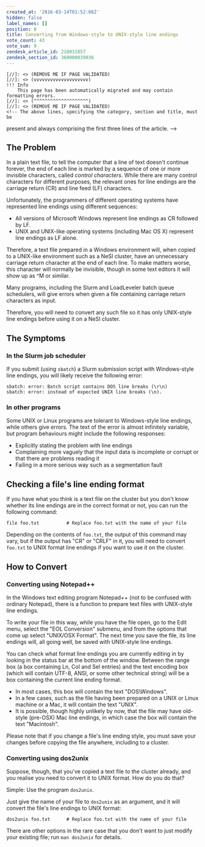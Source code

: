 ```yaml
---
created_at: '2016-03-14T01:52:06Z'
hidden: false
label_names: []
position: 0
title: Converting from Windows-style to UNIX-style line endings
vote_count: 43
vote_sum: 9
zendesk_article_id: 218032857
zendesk_section_id: 360000039036
---
```



    [//]: <> (REMOVE ME IF PAGE VALIDATED)
    [//]: <> (vvvvvvvvvvvvvvvvvvvv)
    !!! Info
        This page has been automatically migrated and may contain formatting errors.
    [//]: <> (^^^^^^^^^^^^^^^^^^^^)
    [//]: <> (REMOVE ME IF PAGE VALIDATED)
    <!-- The above lines, specifying the category, section and title, must be
present and always comprising the first three lines of the article. -->
<div class="toc">
<h2>The Problem</h2>
</div>
<p>In a plain text file, to tell the computer that a line of text doesn't continue forever, the end of each line is marked by a sequence of one or more invisible characters, called <em>control characters</em>. While there are many control characters for different purposes, the relevant ones for line endings are the carriage return (CR) and line feed (LF) characters.</p>
<p>Unfortunately, the programmers of different operating systems have represented line endings using different sequences:</p>
<ul>
<li>All versions of Microsoft Windows represent line endings as CR followed by LF.</li>
<li>UNIX and UNIX-like operating systems (including Mac OS X) represent line endings as LF alone.</li>
</ul>
<p>Therefore, a text file prepared in a Windows environment will, when copied to a UNIX-like environment such as a NeSI cluster, have an unnecessary carriage return character at the end of each line. To make matters worse, this character will normally be invisible, though in some text editors it will show up as ^M or similar.</p>
<p>Many programs, including the Slurm and LoadLeveler batch queue schedulers, will give errors when given a file containing carriage return characters as input.</p>
<p>Therefore, you will need to convert any such file so it has only UNIX-style line endings before using it on a NeSI cluster.</p>
<h2 id="the-symptoms">The Symptoms</h2>
<h3 id="in-the-slurm-job-scheduler">In the Slurm job scheduler</h3>
<p>If you submit (using <code>sbatch</code>) a Slurm submission script with Windows-style line endings, you will likely receive the following error:</p>
<pre><code class="bash">sbatch: error: Batch script contains DOS line breaks (\r\n) 
sbatch: error: instead of expected UNIX line breaks (\n).
</code></pre>
<h3 id="in-other-programs">In other programs</h3>
<p>Some UNIX or Linux programs are tolerant to Windows-style line endings, while others give errors. The text of the error is almost infinitely variable, but program behaviours might include the following responses:</p>
<ul>
<li>Explicitly stating the problem with line endings</li>
<li>Complaining more vaguely that the input data is incomplete or corrupt or that there are problems reading it</li>
<li>Failing in a more serious way such as a segmentation fault</li>
</ul>
<h2 id="checking-a-files-line-ending-format">Checking a file's line ending format</h2>
<p>If you have what you think is a text file on the cluster but you don't know whether its line endings are in the correct format or not, you can run the following command:</p>
<pre><code class="bash">file foo.txt          # Replace foo.txt with the name of your file
</code></pre>
<p>Depending on the contents of <code>foo.txt</code>, the output of this command may vary, but if the output has "CR" or "CRLF" in it, you will need to convert <code>foo.txt</code> to UNIX format line endings if you want to use it on the cluster.</p>
<h2 id="how-to-convert">How to Convert</h2>
<h3 id="converting-using-notepad">Converting using Notepad++</h3>
<p>In the Windows text editing program Notepad++ (not to be confused with ordinary Notepad), there is a function to prepare text files with UNIX-style line endings.</p>
<p>To write your file in this way, while you have the file open, go to the Edit menu, select the "EOL Conversion" submenu, and from the options that come up select "UNIX/OSX Format". The next time you save the file, its line endings will, all going well, be saved with UNIX-style line endings.</p>
<p>You can check what format line endings you are currently editing in by looking in the status bar at the bottom of the window. Between the range box (a box containing Ln, Col and Sel entries) and the text encoding box (which will contain UTF-8, ANSI, or some other technical string) will be a box containing the current line ending format.</p>
<ul>
<li>In most cases, this box will contain the text "DOS\Windows".</li>
<li>In a few cases, such as the file having been prepared on a UNIX or Linux machine or a Mac, it will contain the text "UNIX".</li>
<li>It is possible, though highly unlikely by now, that the file may have old-style (pre-OSX) Mac line endings, in which case the box will contain the text "Macintosh".</li>
</ul>
<p>Please note that if you change a file's line ending style, you must save your changes before copying the file anywhere, including to a cluster.</p>
<h3 id="converting-using-dos2unix">Converting using dos2unix</h3>
<p>Suppose, though, that you've copied a text file to the cluster already, and you realise you need to convert it to UNIX format. How do you do that?</p>
<p>Simple: Use the program <code>dos2unix</code>.</p>
<p>Just give the name of your file to <code>dos2unix</code> as an argument, and it will convert the file's line endings to UNIX format:</p>
<pre><code class="bash">dos2unix foo.txt      # Replace foo.txt with the name of your file
</code></pre>
<p>There are other options in the rare case that you don't want to just modify your existing file; run <code>man dos2unix</code> for details.</p>